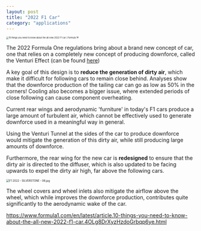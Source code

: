```yaml
---
layout: post
title: "2022 F1 Car"
category: "applications"
---
```


<img src="https://www.formula1.com/content/dam/fom-website/manual/Misc/2021manual/2021BritishManualAdds/2022CarImages/2022CarImageSTUDIO/2022%20F1%20Car%20Race%20Service%20-%20Ryan%20Davis-5.jpg" alt="10 things you need to know about the all-new 2022 F1 car | Formula 1®" style="zoom:40%;" />

The 2022 Formula One regulations bring about a brand new concept of car, one that relies on a completely new concept of producing downforce, called the Venturi Effect (can be found [here]())

A key goal of this design is to **reduce the generation of dirty air**, which make it difficult for following cars to remain close behind. Analyses show that the downforce production of the tailing car can go as low as 50% in the corners! Cooling also becomes a bigger issue, where extended periods of close following can cause component overheating.

Current rear wings and aerodynamic 'furniture' in today's F1 cars produce a large amount of turbulent air, which cannot be effectively used to generate downforce used in a meaningful way in general. 

Using the Venturi Tunnel at the sides of the car to produce downforce would mitigate the generation of this dirty air, while still producing large amounts of downforce.

Furthermore, the rear wing for the new car is **redesigned** to ensure that the dirty air is directed to the diffuser, which is also updated to be facing upwards to expel the dirty air high, far above the following cars.

<img src="https://www.formula1.com/content/dam/fom-website/manual/Misc/2021manual/2021BritishManualAdds/2022CarImages/2022CarImageRENDERS/F1%202022%20-%20SILVERSTONE%20-%2006.jpg.transform/9col/image.jpg" alt="F1 2022 - SILVERSTONE - 06.jpg" style="zoom:50%;" />

The wheel covers and wheel inlets also mitigate the airflow above the wheel, which while improves the downforce production, contributes quite significantly to the aerodynamic wake of the car.

https://www.formula1.com/en/latest/article.10-things-you-need-to-know-about-the-all-new-2022-f1-car.4OLg8DrXyzHzdoGrbqp6ye.html